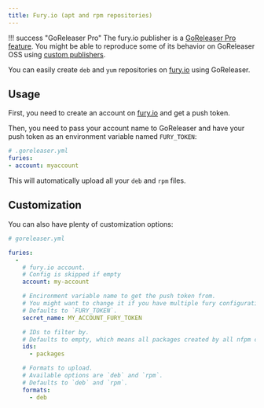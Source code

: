 ```yaml
---
title: Fury.io (apt and rpm repositories)
---
```


!!! success "GoReleaser Pro"
    The fury.io publisher is a [GoReleaser Pro feature](/pro/).
    You might be able to reproduce some of its behavior on GoReleaser OSS using [custom publishers](/customization/publishers/).

You can easily create `deb` and `yum` repositories on [fury.io][fury] using GoReleaser.

## Usage

First, you need to create an account on [fury.io][fury] and get a push token.

Then, you need to pass your account name to GoReleaser and have your push token as an environment variable named `FURY_TOKEN`:

```yaml
# .goreleaser.yml
furies:
- account: myaccount
```

This will automatically upload all your `deb` and `rpm` files.

## Customization

You can also have plenty of customization options:

```yaml
# goreleaser.yml

furies:
  -
    # fury.io account.
    # Config is skipped if empty
    account: my-account

    # Encironment variable name to get the push token from.
    # You might want to change it if you have multiple fury configurations for some reason.
    # Defaults to `FURY_TOKEN`.
    secret_name: MY_ACCOUNT_FURY_TOKEN

    # IDs to filter by.
    # Defaults to empty, which means all packages created by all nfpm configurations get uploaded.
    ids:
      - packages

    # Formats to upload.
    # Available options are `deb` and `rpm`.
    # Defaults to `deb` and `rpm`.
    formats:
      - deb
```

[fury]: https://fury.io/
